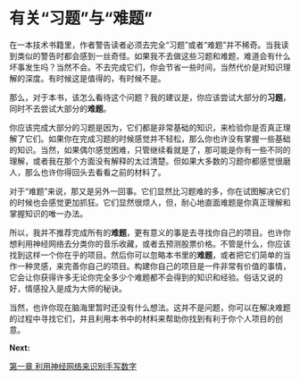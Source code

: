 # 有关“习题”与“难题”

在一本技术书籍里，作者警告读者必须去完全“习题”或者“难题”并不稀奇。当我读到类似的警告时都会感到一丝奇怪。如果我不去做这些习题和难题，难道会有什么坏事发生吗？当然不会。不去完成它们，你会节省一些时间，当然代价是对知识理解的深度。有时候这是值得的，有时候不是。

那么，对于本书，该怎么看待这个问题？我的建议是，你应该尝试大部分的**习题**，同时不去尝试大部分的**难题**。

你应该完成大部分的习题是因为，它们都是非常基础的知识，来检验你是否真正理解了它们。如果你在完成习题的时候感觉并不轻松，那么你也许没有掌握一些基础的知识。当然，如果偶尔感觉困难，只管继续看就是了，那可能是你有一些不同的理解，或者我在那个方面没有解释的太过清楚。但如果大多数的习题你都感觉很磨人，那么也许你得回头去看看之前的材料了。

对于“难题”来说，那又是另外一回事。它们显然比习题难的多，你在试图解决它们的时候也会感觉更加抓狂。它们显然很烦人，但，耐心地直面难题是你真正理解和掌握知识的唯一办法。

所以，我并不推荐完成所有的**难题**，更有意义的事是去寻找你自己的项目。也许你想利用神经网络去分类你的音乐收藏，或者去预测股票价格。不管是什么，你应该找到这样一个你在乎的项目。然后你可以忽略本书里的**难题**，或者把它们简单的当作一种灵感，来完善你自己的项目。构建你自己的项目是一件非常有价值的事情，它会让你获得许多无论你完全多少个难题都不会得到的知识和经验。俗话又说的好，情感投入是成为大师的秘诀。

当然，也许你现在脑海里暂时还没有什么想法。这并不是问题，你可以在解决难题的过程中寻找它们，并且利用本书中的材料来帮助你找到有利于你个人项目的创意。

**Next:**

[第一章 利用神经网络来识别手写数字](https://github.com/Xovee/simplified-chinese-translation-of-neural-networks-and-deep-learning/blob/master/Chapter-1.md)
